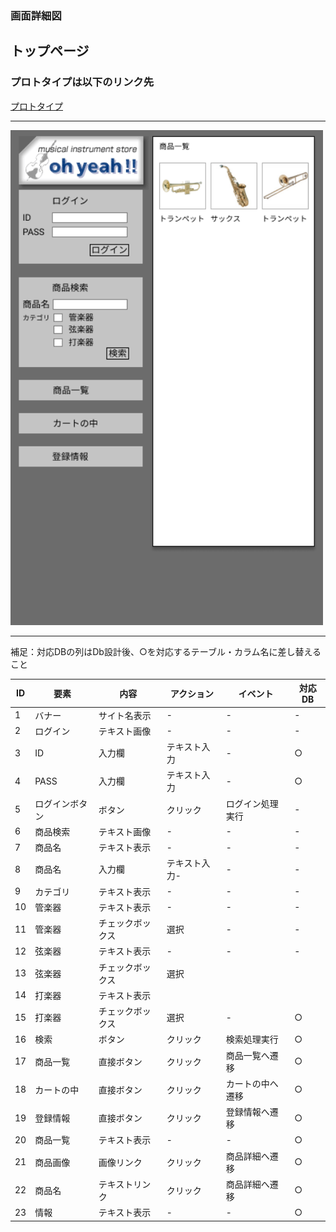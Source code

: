 ### 画面詳細図
## トップページ
### プロトタイプは以下のリンク先
[プロトタイプ](https://www.figma.com/file/RW02KAepboEF3SOQrzyFs3/sample?node-id=0%3A1)
*****
<img src="img/toppage1.png" width="500">

*****
補足：対応DBの列はDb設計後、○を対応するテーブル・カラム名に差し替えること

| ID | 要素 | 内容 | アクション | イベント | 対応DB |
|----|-----|------|-----------|----------|-------|
|1   |バナー|サイト名表示|-     |-         |-      |
|2|ログイン|テキスト画像|-|-|-|
|3|ID|入力欄|テキスト入力|-|○|
|4|PASS|入力欄|テキスト入力|-|○|
|5|ログインボタン|ボタン|クリック|ログイン処理実行|-|
|6|商品検索|テキスト画像|-|-|-|
|7|商品名|テキスト表示|-|-|-|
|8|商品名|入力欄|テキスト入力-|-|-|
|9|カテゴリ|テキスト表示|-|-|-|
|10|管楽器|テキスト表示|-|-|-|
|11|管楽器|チェックボックス|選択|-|-|
|12|弦楽器|テキスト表示|-|-|-|
|13|弦楽器|チェックボックス|選択|||
|14|打楽器|テキスト表示||||
|15|打楽器|チェックボックス|選択|-|○|
|16|検索|ボタン|クリック|検索処理実行|○|
|17|商品一覧|直接ボタン|クリック|商品一覧へ遷移|○|
|18|カートの中|直接ボタン|クリック|カートの中へ遷移|○|
|19|登録情報|直接ボタン|クリック|登録情報へ遷移|○|
|20|商品一覧|テキスト表示|-|-|○|
|21|商品画像|画像リンク|クリック|商品詳細へ遷移|○|
|22|商品名|テキストリンク|クリック|商品詳細へ遷移|○|
|23|情報|テキスト表示|-|-|○|

